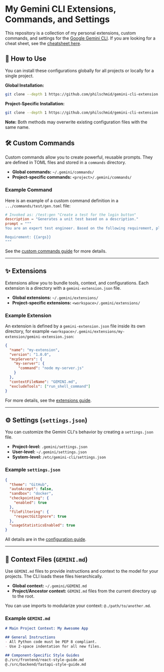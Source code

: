 # My Gemini CLI Extensions, Commands, and Settings

This repository is a collection of my personal extensions, custom commands, and settings for the [Google Gemini CLI](https://github.com/google-gemini/gemini-cli). If you are looking for a cheat sheet, see the [cheatsheet here](https://www.philschmid.de/gemini-cli-cheatsheet).

## 🚀 How to Use
    
You can install these configurations globally for all projects or locally for a single project.

**Global Installation:**

```bash
git clone --depth 1 https://github.com/philschmid/gemini-cli-extension.git ~/.gemini-tmp && rsync -av --exclude '.git' --exclude 'README.md' ~/.gemini-tmp/ ~/.gemini/ && rm -rf ~/.gemini-tmp
```

**Project-Specific Installation:**

```bash
git clone --depth 1 https://github.com/philschmid/gemini-cli-extension.git .gemini-tmp && rsync -av --exclude '.git' --exclude 'README.md' .gemini-tmp/ ./.gemini/ && rm -rf .gemini-tmp
```

**Note:** Both methods may overwrite existing configuration files with the same name.

## 🛠️ Custom Commands

Custom commands allow you to create powerful, reusable prompts. They are defined in TOML files and stored in a `commands` directory.

-   **Global commands:** `~/.gemini/commands/`
-   **Project-specific commands:** `<project>/.gemini/commands/`

### Example Command

Here is an example of a custom command definition in a `.../commands/test/gen.toml` file:

```toml
# Invoked as: /test:gen "Create a test for the login button"
description = "Generates a unit test based on a description."
prompt = """
You are an expert test engineer. Based on the following requirement, please write a comprehensive unit test using the Jest testing framework.

Requirement: {{args}}
"""
```

See the [custom commands guide](https://github.com/google-gemini/gemini-cli/blob/main/docs/cli/commands.md#custom-commands) for more details.

---

## ✨ Extensions

Extensions allow you to bundle tools, context, and configurations. Each extension is a directory with a `gemini-extension.json` file.

-   **Global extensions:** `~/.gemini/extensions/`
-   **Project-specific extensions:** `<workspace>/.gemini/extensions/`

### Example Extension

An extension is defined by a `gemini-extension.json` file inside its own directory, for example `<workspace>/.gemini/extensions/my-extension/gemini-extension.json`:

```json
{
  "name": "my-extension",
  "version": "1.0.0",
  "mcpServers": {
    "my-server": {
      "command": "node my-server.js"
    }
  },
  "contextFileName": "GEMINI.md",
  "excludeTools": ["run_shell_command"]
}
```

For more details, see the [extensions guide](https://github.com/google-gemini/gemini-cli/blob/main/docs/extension.md).

---

## ⚙️ Settings (`settings.json`)

You can customize the Gemini CLI's behavior by creating a `settings.json` file.

-   **Project-level:** `.gemini/settings.json`
-   **User-level:** `~/.gemini/settings.json`
-   **System-level:** `/etc/gemini-cli/settings.json`

### Example `settings.json`

```json
{
  "theme": "GitHub",
  "autoAccept": false,
  "sandbox": "docker",
  "checkpointing": {
    "enabled": true
  },
  "fileFiltering": {
    "respectGitIgnore": true
  },
  "usageStatisticsEnabled": true
}
```

All details are in the [configuration guide](https://github.com/google-gemini/gemini-cli/blob/main/docs/cli/configuration.md).

---

## 📄 Context Files (`GEMINI.md`)

Use `GEMINI.md` files to provide instructions and context to the model for your projects. The CLI loads these files hierarchically.

-   **Global context:** `~/.gemini/GEMINI.md`
-   **Project/Ancestor context:** `GEMINI.md` files from the current directory up to the root.

You can use imports to modularize your context: `@./path/to/another.md`.

### Example `GEMINI.md`

```markdown
# Main Project Context: My Awesome App

## General Instructions
- All Python code must be PEP 8 compliant.
- Use 2-space indentation for all new files.

## Component-Specific Style Guides
@./src/frontend/react-style-guide.md
@./src/backend/fastapi-style-guide.md
```